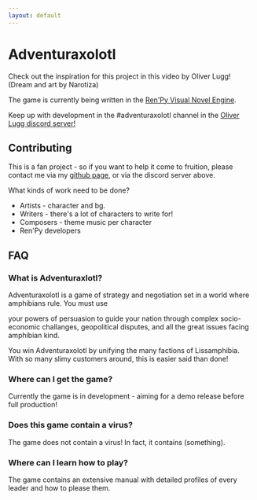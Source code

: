 ```yaml
---
layout: default
---
```

# Adventuraxolotl

Check out the inspiration for this project in this video by Oliver Lugg! (Dream and art by Narotiza)

The game is currently being written in the [Ren'Py Visual Novel Engine](https://www.renpy.org/).

Keep up with development in the #adventuraxolotl channel in the [Oliver Lugg discord server!](https://discord.gg/AVcU9w5gVW)

## Contributing

This is a fan project - so if you want to help it come to fruition, please contact me via my [github
page](https://github.com/BobSlim), or via the discord server above.

What kinds of work need to be done?

* Artists - character and bg.
* Writers - there's a lot of characters to write for!
* Composers - theme music per character
* Ren'Py developers

## FAQ
### What is Adventuraxlotl?

Adventuraxolotl is a game of strategy and negotiation set in a world where amphibians rule. You must use

your powers of persuasion to guide your nation through complex socio-economic challanges, geopolitical disputes, and all the great issues facing amphibian kind.

You win Adventuraxolotl by unifying the many factions of Lissamphibia. With so many slimy customers around, this is easier said than done!

### Where can I get the game?

Currently the game is in development - aiming for a demo release before full production!

### Does this game contain a virus?

The game does not contain a virus! In fact, it contains (something).

### Where can I learn how to play?

The game contains an extensive manual with detailed profiles of every leader and how to please them.